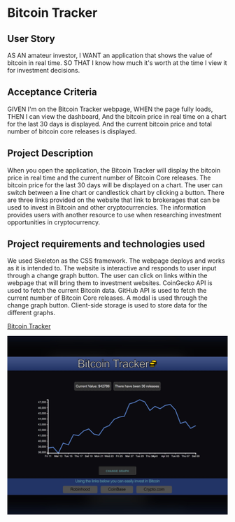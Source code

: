 # Bitcoin Tracker


## User Story

AS AN amateur investor,
I WANT an application that shows the value of bitcoin in real time.
SO THAT I know how much it's worth at the time I view it for investment decisions. 


## Acceptance Criteria 

GIVEN I'm on the Bitcoin Tracker webpage, 
WHEN the page fully loads, 
THEN I can view the dashboard, 
   And the bitcoin price in real time on a chart for the last 30 days is displayed. 
   And the current bitcoin price and total number of bitcoin core releases is displayed. 

## Project Description

When you open the application, the Bitcoin Tracker will display the bitcoin price in real time and the current number of Bitcoin Core releases. The bitcoin price for the last 30 days will be displayed on a chart. The user can switch between a line chart or candlestick chart by clicking a button. There are three links provided on the website that link to brokerages that can be used to invest in Bitcoin and other cryptocurrencies. The information provides users with another resource to use when researching investment opportunities in cryptocurrency. 

## Project requirements and technologies used

We used Skeleton as the CSS framework. The webpage deploys and works as it is intended to. The website is interactive and responds to user input through a change graph button. The user can click on links within the webpage that will bring them to investment websites. CoinGecko API is used to fetch the current Bitcoin data. GitHub API is used to fetch the current number of Bitcoin Core releases. A modal is used through the change graph button. Client-side storage is used to store data for the different graphs. 


<a href=https://phoenix-staley.github.io/cryptocurrency_tracker>Bitcoin Tracker</a>

<img src="assets/images/bitcoin_tracker.png"/>


